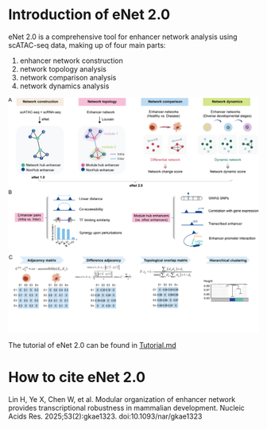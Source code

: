 # Introduction of eNet 2.0
eNet 2.0 is a comprehensive tool for enhancer network analysis using scATAC-seq data, making up of four main parts: 
1) enhancer network construction
2) network topology analysis
3) network comparison analysis
4) network dynamics analysis

![image](https://github.com/xmuhuanglab/eNet2.0/blob/main/images/Fig1.png)



The tutorial of eNet 2.0 can be found in [Tutorial.md](Tutorial.md)

# How to cite eNet 2.0
Lin H, Ye X, Chen W, et al. Modular organization of enhancer network provides transcriptional robustness in mammalian development. Nucleic Acids Res. 2025;53(2):gkae1323. doi:10.1093/nar/gkae1323

